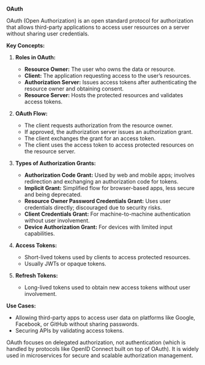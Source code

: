 **OAuth**

OAuth (Open Authorization) is an open standard protocol for authorization that allows third-party applications to access user resources on a server without sharing user credentials.

**Key Concepts:**

1. **Roles in OAuth:**

   * **Resource Owner:** The user who owns the data or resource.
   * **Client:** The application requesting access to the user’s resources.
   * **Authorization Server:** Issues access tokens after authenticating the resource owner and obtaining consent.
   * **Resource Server:** Hosts the protected resources and validates access tokens.

2. **OAuth Flow:**

   * The client requests authorization from the resource owner.
   * If approved, the authorization server issues an authorization grant.
   * The client exchanges the grant for an access token.
   * The client uses the access token to access protected resources on the resource server.

3. **Types of Authorization Grants:**

   * **Authorization Code Grant:** Used by web and mobile apps; involves redirection and exchanging an authorization code for tokens.
   * **Implicit Grant:** Simplified flow for browser-based apps, less secure and being deprecated.
   * **Resource Owner Password Credentials Grant:** Uses user credentials directly; discouraged due to security risks.
   * **Client Credentials Grant:** For machine-to-machine authentication without user involvement.
   * **Device Authorization Grant:** For devices with limited input capabilities.

4. **Access Tokens:**

   * Short-lived tokens used by clients to access protected resources.
   * Usually JWTs or opaque tokens.

5. **Refresh Tokens:**

   * Long-lived tokens used to obtain new access tokens without user involvement.

**Use Cases:**

* Allowing third-party apps to access user data on platforms like Google, Facebook, or GitHub without sharing passwords.
* Securing APIs by validating access tokens.

OAuth focuses on delegated authorization, not authentication (which is handled by protocols like OpenID Connect built on top of OAuth). It is widely used in microservices for secure and scalable authorization management.
